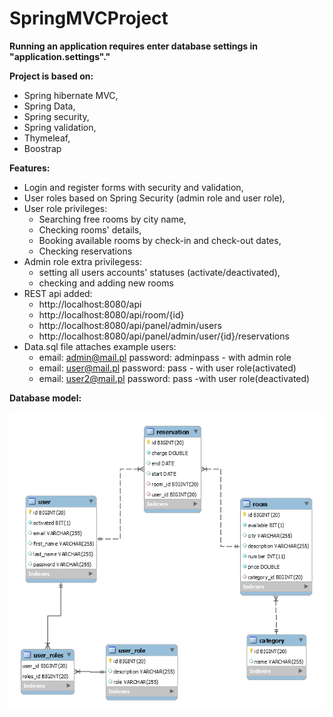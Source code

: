 # SpringMVCProject

**Running an application requires enter database settings in "application.settings"."** 

**Project is based on:**
 - Spring hibernate MVC,
 - Spring Data,
 - Spring security,
 - Spring validation,
 - Thymeleaf,
 - Boostrap


**Features:**

 - Login and register forms with security and validation,
 - User roles based on Spring Security (admin role and user role),
 - User role privileges:
      - Searching free rooms by city name,
      - Checking rooms' details,
      - Booking available rooms by check-in and check-out dates,
      - Checking reservations
 - Admin role extra privilegess:
      - setting all users accounts' statuses (activate/deactivated),
      - checking and adding new rooms      
 - REST api added:
      - http://localhost:8080/api
      - http://localhost:8080/api/room/{id}
      - http://localhost:8080/api/panel/admin/users
      - http://localhost:8080/api/panel/admin/user/{id}/reservations
 - Data.sql file attaches example users:
      - email: admin@mail.pl password: adminpass - with admin role 
      - email: user@mail.pl password: pass - with user role(activated)
      - email: user2@mail.pl password: pass -with user role(deactivated)
      
 **Database model:**

![Alt text](/src/main/resources/static/images/database.PNG?raw=true "Database")

